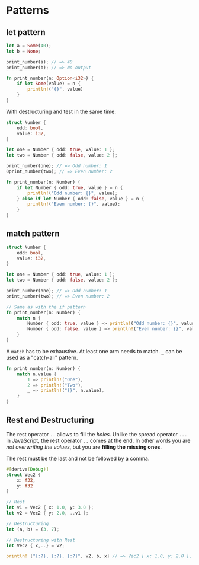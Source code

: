 # Patterns

## let pattern

```rust
let a = Some(40);
let b = None;

print_number(a); // => 40
print_number(b); // => No output

fn print_number(n: Option<i32>) {
	if let Some(value) = n {
		println!("{}", value)
	}
}
```

With destructuring and test in the same time:

```rust
struct Number {
	odd: bool,
	value: i32,
}

let one = Number { odd: true, value: 1 };
let two = Number { odd: false, value: 2 };

print_number(one); // => Odd number: 1
0print_number(two); // => Even number: 2

fn print_number(n: Number) {
	if let Number { odd: true, value } = n {
		println!("Odd number: {}", value);
	} else if let Number { odd: false, value } = n {
		println!("Even number: {}", value);
	}
}
```

## match pattern

```rust
struct Number {
	odd: bool,
	value: i32,
}

let one = Number { odd: true, value: 1 };
let two = Number { odd: false, value: 2 };

print_number(one); // => Odd number: 1
print_number(two); // => Even number: 2

// Same as with the if pattern
fn print_number(n: Number) {
	match n {
		Number { odd: true, value } => println!("Odd number: {}", value),
		Number { odd: false, value } => println!("Even number: {}", value),
	}
}
```

A `match` has to be exhaustive. At least one arm needs to match.
`_` can be used as a "catch-all" pattern.

```rust
fn print_number(n: Number) {
	match n.value {
		1 => println!("One"),
		2 => println!("Two"),
		_ => println!("{}", n.value),
	}
}
```

## Rest and Destructuring

The rest operator `..` allows to fill the _holes_. Unlike the spread operator `...` in JavaScript, the rest
operator `..` comes at the end. In other words you are _not overwriting the values_, but you are **filling the missing
ones**.

The rest must be the last and not be followed by a comma.

```rust
#[derive(Debug)]
struct Vec2 {
	x: f32,
	y: f32
}

// Rest
let v1 = Vec2 { x: 1.0, y: 3.0 };
let v2 = Vec2 { y: 2.0, ..v1 };

// Destructuring
let (a, b) = (3, 7);

// Destructuring with Rest
let Vec2 { x,..} = v2;

println! {"{:?}, {:?}, {:?}", v2, b, x} // => Vec2 { x: 1.0, y: 2.0 }, 7, 1.0
```
